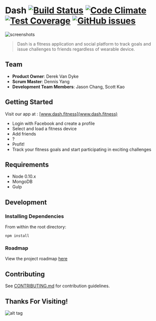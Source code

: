 
# Dash [![Build Status](https://travis-ci.org/Benevolent-Nautilus/Benevolent-Nautilus.svg?branch=master)](https://travis-ci.org/Benevolent-Nautilus/Benevolent-Nautilus) [![Code Climate](https://codeclimate.com/github/Benevolent-Nautilus/Benevolent-Nautilus/badges/gpa.svg)](https://codeclimate.com/github/Benevolent-Nautilus/Benevolent-Nautilus) [![Test Coverage](https://codeclimate.com/github/Benevolent-Nautilus/Benevolent-Nautilus/badges/coverage.svg)](https://codeclimate.com/github/Benevolent-Nautilus/Benevolent-Nautilus) [![GitHub issues](https://img.shields.io/github/issues/badges/shields.svg)](https://github.com/Benevolent-Nautilus/Benevolent-Nautilus/issues)

![screenshots](http://s15.postimg.org/enyfassiz/DASH_PATTERENED.jpg)
> Dash is a fitness application and social platform to track goals and issue challenges to friends regardless of wearable device.

## Team

  - __Product Owner__: Derek Van Dyke
  - __Scrum Master__: Dennis Yang
  - __Development Team Members__:  Jason Chang, Scott Kao

## Getting Started

Visit our app at : [www.dash.fitness](www.dash.fitness)

- Login with Facebook and create a profile
- Select and load a fitness device
- Add friends
- ?
- Profit!
- Track your fitness goals and start participating in exciting challenges 

## Requirements

- Node 0.10.x
- MongoDB 
- Gulp

## Development

### Installing Dependencies

From within the root directory:

```
npm install
```

### Roadmap

View the project roadmap [here](https://github.com/Benevolent-Nautilus/Benevolent-Nautilus/issues)


## Contributing

See [CONTRIBUTING.md](CONTRIBUTING.md) for contribution guidelines.

## Thanks For Visiting!

![alt tag](http://i.giphy.com/IThjAlJnD9WNO.gif)

